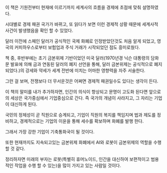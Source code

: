 이 책은 기원전부터 현재에 이르기까지 세계사의 흐름을 경제에 초점에 맞춰 설명하였다.

시대별로 경제 패권 국가가 바뀌고, 또 읽다가 보면 이런 경제적 상황 때문에 세계사적 사건이 발생했음을 확인 할 수 있었다.

달러 이전에 스페인 달러가 공식적인 국제 화폐로 인정받았던것도 처음 알게 되었고, 영국의 커피하우스로부터 보험업과 주식 거래가 시작되었던 점도 흥미로웠다.

책 중, 후반부에는 초기 금본위제 기반이었던 미국 달러(1970년경 닉슨 대통령의 담화문 발표에 의해 금과 연동된 달러의 폐지 선언을 통해, 달러 금본위제는 공식적으로 폐지되었다.)의 강세와 약세가 세계 전반에 미치는 어마한 영향력을 자주 서술한다.

그런 걸 보며, 전쟁보다 더 무서운것은 어쩌면 경제적 패권일수도 있다는 생각이 든다.

이 책의 말미를 내가 추가하자면, 인간의 의식이 향상되고 문명이 고도화 된다면 앞으로의 세상은 국가중심에서 기업중심으로 간다. 즉 국가의 개념이 사라지고, 그 자리는 기업이 대신하게 된다.

국민의 정체성이 곧 직원으로 승계되고, 기업이 직원의 복지를 책임지며 법과 제도를 정비하고, 경제적으로는 기업의 이윤을 통해 세수를 확보하며 화폐를 발행 한다. 

그래서 가장 강한 기업이 기축통화국이 될 것이다.

또한 현재까지도 지속되고있는 금본위제 화폐에서 AI와 로봇이 금본위제의 역할을 수행할 것 같다.

정리하자면 미래의 부자는 로봇(특별히 휴머노이드, 인간을 대신하여 보편적이고 범용적인 작업을 수행 할 수 있는)을 많이 가지고 있는 사람일 것이다.
